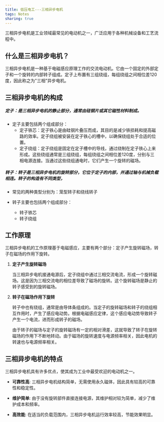 ```yaml
---
title: 低压电工---三相异步电机
tags: Notes
sharing: true
---
```


三相异步电机是工业领域最常见的电动机之一，广泛应用于各种机械设备和工艺流程中。<!--more-->

## 什么是三相异步电机？

三相异步电机是一种基于电磁感应原理工作的交流电动机。它由一个固定的外部定子和一个旋转的内部转子组成。定子上布置有三组绕组，每组绕组之间相位差120度，因此称之为"三相"异步电机。

## 三相异步电机的构成

##### 定子：是三相异步电机的静止部分，通常由硅钢片或其它磁性材料制成。

- 定子主要包括两个组成部分：
  - 定子铁芯：定子铁心是由硅钢片叠压而成，其目的是减少铁损耗和提高磁路的效率。定子绕组被安装在定子铁心的槽中，以确保绕组处于合适的位置。
  - 定子绕组：定子绕组是固定在定子槽中的导线，通过绕制在定子铁心上来形成。这些绕组通常是三组绕组，每组绕组之间相位差120度，分别与三相电源连接。当通过这些绕组通电时，它们产生一个旋转的磁场。

##### 转子：转子是三相异步电机的旋转部分，它位于定子的内部，并通过轴与机械负载相连。转子的构造有不同类型，

- 常见的两种类型分别为：笼型转子和绕线转子

- 转子主要也包括两个组成部分：
  - 转子铁芯
  - 转子绕组

## 工作原理

三相异步电机的工作原理基于电磁感应，主要有两个部分：定子产生旋转磁场，转子在磁场的作用下旋转。

1. **定子产生旋转磁场**

   当三相异步电机接通电源后，定子绕组中通过三相交流电流，形成一个旋转磁场。这是因为三相交流电的相位差导致了磁场的旋转。这个旋转磁场是静止的转子感受到的旋转磁场。

2. **转子在磁场作用下旋转**

   转子中也有绕组，通常是由导体条组成的。当定子的旋转磁场和转子的绕组相互作用时，产生了感应电动势。根据电磁感应定律，这个感应电动势导致转子产生一个电流，进而形成转子的磁场。

   由于转子的磁场与定子的旋转磁场有一定的相对滑差，这就导致了转子在旋转磁场的作用下不断地转动。由于磁场的旋转速度与电源频率相关，因此电机的转速也与电源频率相关。

## 三相异步电机的特点

三相异步电机具有许多优点，使其成为工业中最受欢迎的电动机之一。

- **可靠性高**: 三相异步电机结构简单，无需使用永久磁体，因此具有较高的可靠性和稳定性。

- **维护简单**: 由于没有旋转部件直接连接电源，其维护相对较为简单，减少了维护成本和频率。

- **高效能**: 在适当的负载范围内，三相异步电机运行效率较高，节能效果明显。
